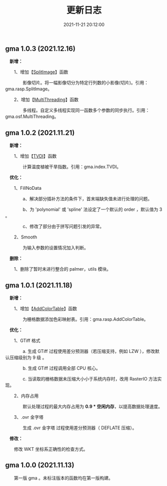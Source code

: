 ﻿---
title: 更新日志
date: 2021-11-21 20:12:00
tags:
 - gma
 - Python
categories:
 - 地理与气象分析库
---

## gma 1.0.3 (2021.12.16)

**&emsp;新增：**

&emsp;&emsp;1、增加【[SplitImage](6.Use.html#_4-17-splitimage)】函数

&emsp;&emsp;&emsp;&emsp;影像切片。将一幅影像切分为特定行列数的小影像(切片)。引用：gma.rasp.SplitImage。

&emsp;&emsp;2、增加【[MultiThreading](6.Use.html#_3-6-multithreading)】函数

&emsp;&emsp;&emsp;&emsp;多线程。自定义多线程实现同一函数多个参数的同步执行。引用：gma.osf.MultiThreading。

## gma 1.0.2 (2021.11.21)

**&emsp;新增：**

&emsp;&emsp;1、增加【[TVDI](6.use.html#_1-6-tvdi)】函数

&emsp;&emsp;&emsp;&emsp;计算温度植被干旱指数。引用：gma.index.TVDI。

**&emsp;优化：**

&emsp;&emsp;1、FillNoData

&emsp;&emsp;&emsp;&emsp;a、解决部分插补方法的条件下，首末端缺失值未进行处理的问题。

&emsp;&emsp;&emsp;&emsp;b、为 'polynomial' 或 'spline' 法设定了一个默认的 order ，默认值为 3 。

&emsp;&emsp;&emsp;&emsp;c、修改了部分由于拼写问题引发的异常。

&emsp;&emsp;2、Smooth

&emsp;&emsp;&emsp;&emsp;为输入参数的设置情况加入判断。


**&emsp;删除：**

&emsp;&emsp;1、删除了暂时未进行整合的 palmer，utils 模块。
## gma 1.0.1 (2021.11.18)

**&emsp;新增：**

&emsp;&emsp;1、增加【[AddColorTable](6.use.html#_4-16-addcolortable)】函数

&emsp;&emsp;&emsp;&emsp;为栅格数据添加色彩映射表。引用：gma.rasp.AddColorTable。

**&emsp;优化：**

&emsp;&emsp;1、GTiff 格式

&emsp;&emsp;&emsp;&emsp;a. 生成 GTiff 过程使用差分预测器（若压缩支持，例如 LZW ），修改默认压缩级别为 9 级 。

&emsp;&emsp;&emsp;&emsp;b. 生成 GTiff 过程调用全部 CPU 核心。

&emsp;&emsp;&emsp;&emsp;c. 当读取的栅格数据未压缩大小小于系统内存时，改用 RasterIO 方法实现。

&emsp;&emsp;2、内存占用

&emsp;&emsp;&emsp;&emsp;默认处理过程的最大内存占用为 **0.9 * 空闲内存**，以提高数据处理速度。

&emsp;&emsp;3、.ovr 金字塔

&emsp;&emsp;&emsp;&emsp;生成 .ovr 金字塔 过程使用差分预测器（ DEFLATE 压缩）。

**&emsp;修改：**

&emsp;&emsp;修改 WKT 坐标系正确性的检查方式。

## gma 1.0.0 (2021.11.13)

&emsp;&emsp;第一版 gma 。未标注版本的函数均在第一版构建。
